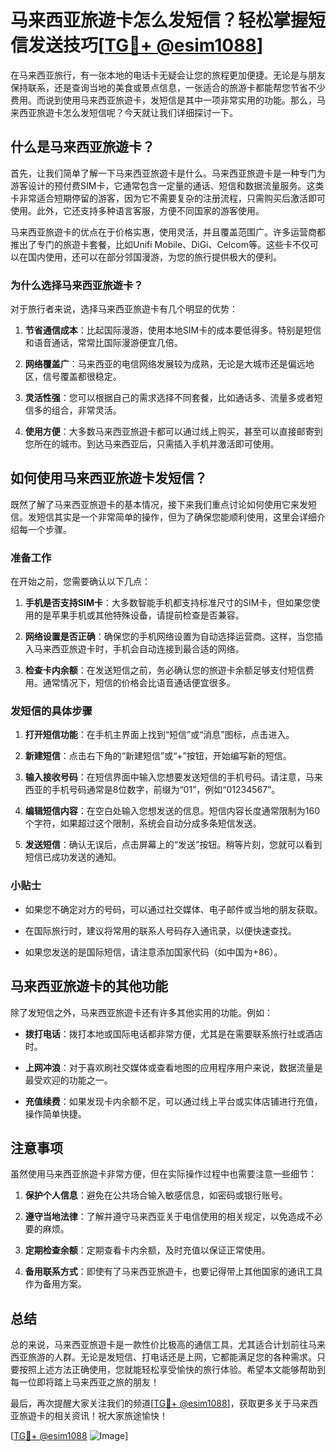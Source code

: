 # 马来西亚旅遊卡怎么发短信？轻松掌握短信发送技巧[[TG💪+ @esim1088](https://t.me/s/esim1088)]

在马来西亚旅行，有一张本地的电话卡无疑会让您的旅程更加便捷。无论是与朋友保持联系，还是查询当地的美食或景点信息，一张适合的旅游卡都能帮您节省不少费用。而说到使用马来西亚旅遊卡，发短信是其中一项非常实用的功能。那么，马来西亚旅遊卡怎么发短信呢？今天就让我们详细探讨一下。

## 什么是马来西亚旅遊卡？

首先，让我们简单了解一下马来西亚旅遊卡是什么。马来西亚旅遊卡是一种专门为游客设计的预付费SIM卡，它通常包含一定量的通话、短信和数据流量服务。这类卡非常适合短期停留的游客，因为它不需要复杂的注册流程，只需购买后激活即可使用。此外，它还支持多种语言客服，方便不同国家的游客使用。

马来西亚旅遊卡的优点在于价格实惠，使用灵活，并且覆盖范围广。许多运营商都推出了专门的旅遊卡套餐，比如Unifi Mobile、DiGi、Celcom等。这些卡不仅可以在国内使用，还可以在部分邻国漫游，为您的旅行提供极大的便利。

### 为什么选择马来西亚旅遊卡？

对于旅行者来说，选择马来西亚旅遊卡有几个明显的优势：

1. **节省通信成本**：比起国际漫游，使用本地SIM卡的成本要低得多。特别是短信和语音通话，常常比国际漫游便宜几倍。
   
2. **网络覆盖广**：马来西亚的电信网络发展较为成熟，无论是大城市还是偏远地区，信号覆盖都很稳定。
   
3. **灵活性强**：您可以根据自己的需求选择不同套餐，比如通话多、流量多或者短信多的组合，非常灵活。

4. **使用方便**：大多数马来西亚旅遊卡都可以通过线上购买，甚至可以直接邮寄到您所在的城市。到达马来西亚后，只需插入手机并激活即可使用。

## 如何使用马来西亚旅遊卡发短信？

既然了解了马来西亚旅遊卡的基本情况，接下来我们重点讨论如何使用它来发短信。发短信其实是一个非常简单的操作，但为了确保您能顺利使用，这里会详细介绍每一个步骤。

### 准备工作

在开始之前，您需要确认以下几点：

1. **手机是否支持SIM卡**：大多数智能手机都支持标准尺寸的SIM卡，但如果您使用的是苹果手机或其他特殊设备，请提前检查是否兼容。
   
2. **网络设置是否正确**：确保您的手机网络设置为自动选择运营商。这样，当您插入马来西亚旅遊卡时，手机会自动连接到最合适的网络。

3. **检查卡内余额**：在发送短信之前，务必确认您的旅遊卡余额足够支付短信费用。通常情况下，短信的价格会比语音通话便宜很多。

### 发短信的具体步骤

1. **打开短信功能**：在手机主界面上找到“短信”或“消息”图标，点击进入。

2. **新建短信**：点击右下角的“新建短信”或“+”按钮，开始编写新的短信。

3. **输入接收号码**：在短信界面中输入您想要发送短信的手机号码。请注意，马来西亚的手机号码通常是8位数字，前缀为“01”，例如“01234567”。

4. **编辑短信内容**：在空白处输入您想发送的信息。短信内容长度通常限制为160个字符，如果超过这个限制，系统会自动分成多条短信发送。

5. **发送短信**：确认无误后，点击屏幕上的“发送”按钮。稍等片刻，您就可以看到短信已成功发送的通知。

### 小贴士

- 如果您不确定对方的号码，可以通过社交媒体、电子邮件或当地的朋友获取。
  
- 在国际旅行时，建议将常用的联系人号码存入通讯录，以便快速查找。

- 如果您发送的是国际短信，请注意添加国家代码（如中国为+86）。

## 马来西亚旅遊卡的其他功能

除了发短信之外，马来西亚旅遊卡还有许多其他实用的功能。例如：

- **拨打电话**：拨打本地或国际电话都非常方便，尤其是在需要联系旅行社或酒店时。
  
- **上网冲浪**：对于喜欢刷社交媒体或查看地图的应用程序用户来说，数据流量是最受欢迎的功能之一。

- **充值续费**：如果发现卡内余额不足，可以通过线上平台或实体店铺进行充值，操作简单快捷。

## 注意事项

虽然使用马来西亚旅遊卡非常方便，但在实际操作过程中也需要注意一些细节：

1. **保护个人信息**：避免在公共场合输入敏感信息，如密码或银行账号。
   
2. **遵守当地法律**：了解并遵守马来西亚关于电信使用的相关规定，以免造成不必要的麻烦。

3. **定期检查余额**：定期查看卡内余额，及时充值以保证正常使用。

4. **备用联系方式**：即使有了马来西亚旅遊卡，也要记得带上其他国家的通讯工具作为备用方案。

## 总结

总的来说，马来西亚旅遊卡是一款性价比极高的通信工具，尤其适合计划前往马来西亚旅游的人群。无论是发短信、打电话还是上网，它都能满足您的各种需求。只要按照上述方法正确使用，您就能轻松享受愉快的旅行体验。希望本文能够帮助到每一位即将踏上马来西亚之旅的朋友！

最后，再次提醒大家关注我们的频道[[TG💪+ @esim1088](https://t.me/s/esim1088)]，获取更多关于马来西亚旅遊卡的相关资讯！祝大家旅途愉快！

[[TG💪+ @esim1088](https://t.me/s/esim1088) ![Image](https://i.postimg.cc/4NQfJmqS/Snipaste-2025-05-13-00-14-12.png)]
